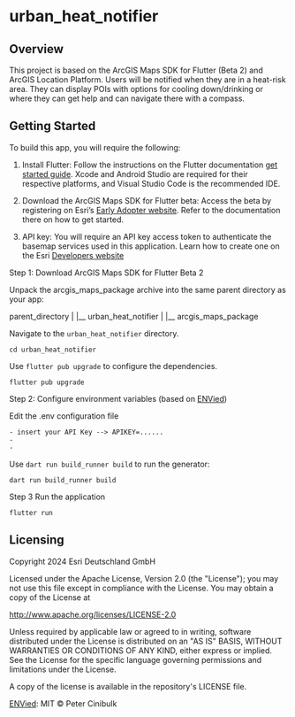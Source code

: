 # urban_heat_notifier

## Overview

This project is based on the ArcGIS Maps SDK for Flutter (Beta 2) and ArcGIS Location Platform. Users will be notified when they are in a heat-risk area. They can display POIs with options for cooling down/drinking or where they can get help and can navigate there with a compass.

## Getting Started

To build this app, you will require the following:

1. Install Flutter: Follow the instructions on the Flutter documentation [get started guide](https://docs.flutter.dev/get-started/install). Xcode and Android Studio are required for their respective platforms, and Visual Studio Code is the recommended IDE.

2. Download the ArcGIS Maps SDK for Flutter beta: Access the beta by registering on Esri’s [Early Adopter website](https://earlyadopter.esri.com/project/home.html?cap=%7Bdd2444fc-5d36-44bb-8384-4a56046b9580%7D). Refer to the documentation there on how to get started.

3. API key: You will require an API key access token to authenticate the basemap services used in this application. Learn how to create one on the Esri [Developers website](https://developers.arcgis.com/documentation/security-and-authentication/api-key-authentication/tutorials/create-an-api-key/)


Step 1: Download ArcGIS Maps SDK for Flutter Beta 2

Unpack the arcgis_maps_package archive into the same parent directory as your app:

parent_directory
   |
   |__ urban_heat_notifier
   |
   |__ arcgis_maps_package


Navigate to the `urban_heat_notifier` directory.

```
cd urban_heat_notifier
```

Use `flutter pub upgrade` to configure the dependencies.

```
flutter pub upgrade
```

Step 2: Configure environment variables (based on [ENVied](https://pub.dev/packages/envied))

Edit the .env configuration file

    - insert your API Key --> APIKEY=......
    -
    -

Use `dart run build_runner build` to run the generator:

```
dart run build_runner build
```

Step 3 Run the application

```
flutter run
```

## Licensing

Copyright 2024 Esri Deutschland GmbH

Licensed under the Apache License, Version 2.0 (the "License"); you may not use this file except in compliance with the License. You may obtain a copy of the License at

http://www.apache.org/licenses/LICENSE-2.0

Unless required by applicable law or agreed to in writing, software distributed under the License is distributed on an "AS IS" BASIS, WITHOUT WARRANTIES OR CONDITIONS OF ANY KIND, either express or implied. See the License for the specific language governing permissions and limitations under the License.

A copy of the license is available in the repository's LICENSE file.


[ENVied](https://pub.dev/packages/envied):
MIT © Peter Cinibulk
